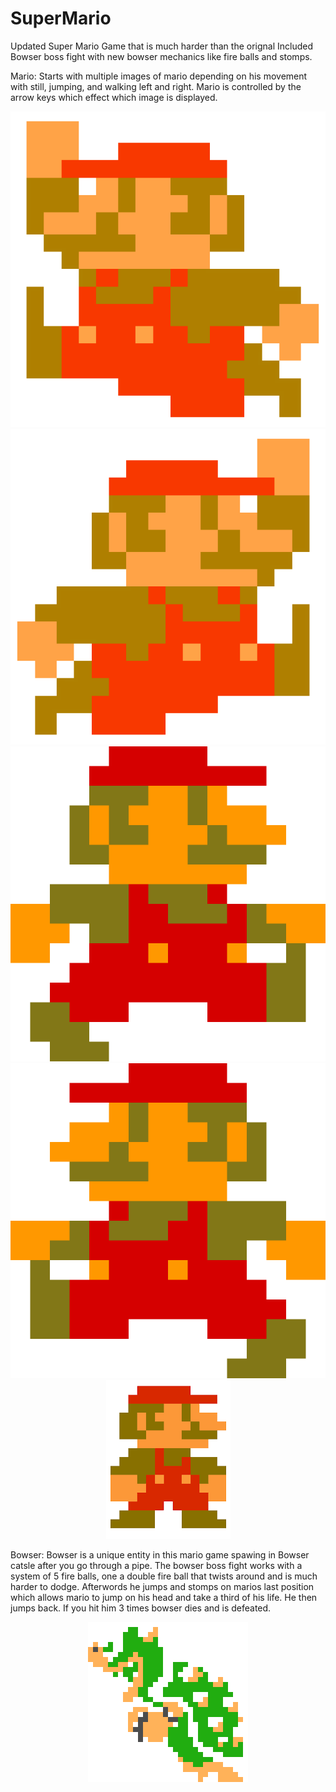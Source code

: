 # SuperMario
Updated Super Mario Game that is much harder than the orignal
Included Bowser boss fight with new bowser mechanics like fire balls and stomps.

Mario:
Starts with multiple images of mario depending on his movement with still, jumping, and walking left and right. Mario is controlled by the arrow keys which effect which image is displayed.
<div align="center">
  
![](https://github.com/Legendary-Knight/SuperMario/blob/master/Super%20Mario/src/imgs/MJL.png)
![](https://github.com/Legendary-Knight/SuperMario/blob/master/Super%20Mario/src/imgs/MJR.png)
![](https://github.com/Legendary-Knight/SuperMario/blob/master/Super%20Mario/src/imgs/MWR.gif)
![](https://github.com/Legendary-Knight/SuperMario/blob/master/Super%20Mario/src/imgs/SMW1.gif)
![](https://github.com/Legendary-Knight/SuperMario/blob/master/Super%20Mario/src/imgs/Mario2.png)
  
</div>

Bowser:
Bowser is a unique entity in this mario game spawing in Bowser catsle after you go through a pipe. The bowser boss fight works with a system of 5 fire balls, one a double fire ball that twists around and is much harder to dodge. Afterwords he jumps and stomps on marios last position which allows mario to jump on his head and take a third of his life. He then jumps back. If you hit him 3 times bowser dies and is defeated.

<div align="center">

![](https://github.com/Legendary-Knight/SuperMario/blob/master/Super%20Mario/src/imgs/Bowser.png)


</div>
